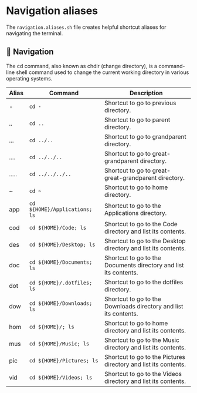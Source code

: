 # Navigation aliases

The `navigation.aliases.sh` file creates helpful shortcut aliases for
navigating the terminal.

## 🧭 Navigation

The cd command, also known as chdir (change directory), is a command-line shell
command used to change the current working directory in various operating
systems.

| Alias | Command | Description |
| ----- | ----- | ----- |
| - | `cd -` | Shortcut to go to previous directory. |
| .. | `cd ..` | Shortcut to go to parent directory. |
| ... | `cd ../..` | Shortcut to go to grandparent directory. |
| .... | `cd ../../..` | Shortcut to go to great-grandparent directory. |
| ..... | `cd ../../../..` | Shortcut to go to great-great-grandparent directory. |
| ~ | `cd ~` | Shortcut to go to home directory. |
| app | `cd ${HOME}/Applications; ls` | Shortcut to go to the Applications directory. |
| cod | `cd ${HOME}/Code; ls` | Shortcut to go to the Code directory and list its contents. |
| des | `cd ${HOME}/Desktop; ls` | Shortcut to go to the Desktop directory and list its contents. |
| doc | `cd ${HOME}/Documents; ls` | Shortcut to go to the Documents directory and list its contents. |
| dot | `cd ${HOME}/.dotfiles; ls` | Shortcut to go to the dotfiles directory. |
| dow | `cd ${HOME}/Downloads; ls` | Shortcut to go to the Downloads directory and list its contents. |
| hom | `cd ${HOME}/; ls` | Shortcut to go to home directory and list its contents. |
| mus | `cd ${HOME}/Music; ls` | Shortcut to go to the Music directory and list its contents. |
| pic | `cd ${HOME}/Pictures; ls` | Shortcut to go to the Pictures directory and list its contents. |
| vid | `cd ${HOME}/Videos; ls` | Shortcut to go to the Videos directory and list its contents. |
